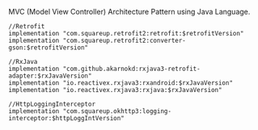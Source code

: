 MVC (Model View Controller) Architecture Pattern using Java Language.
    
    //Retrofit
    implementation "com.squareup.retrofit2:retrofit:$retrofitVersion"
    implementation "com.squareup.retrofit2:converter-gson:$retrofitVersion"

    //RxJava
    implementation "com.github.akarnokd:rxjava3-retrofit-adapter:$rxJavaVersion"
    implementation "io.reactivex.rxjava3:rxandroid:$rxJavaVersion"
    implementation "io.reactivex.rxjava3:rxjava:$rxJavaVersion"

    //HttpLoggingInterceptor
    implementation "com.squareup.okhttp3:logging-interceptor:$httpLoggIntVersion"
